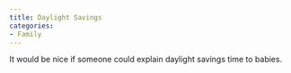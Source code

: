 ```yaml
---
title: Daylight Savings
categories:
- Family
---
```


It would be nice if someone could explain daylight savings time to babies.
